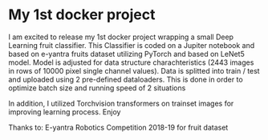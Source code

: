 # My 1st docker project
I am excited to release my 1st docker project wrapping a small Deep Learning fruit classifier.
This Classifier is coded on a Jupiter notebook and based on e-yantra fruits dataset utilizing PyTorch and based on LeNet5 model.
Model is adjusted for data structure charachteristics (2443 images in rows of 10000 pixel single channel values). 
Data is splitted into train / test and uploaded using 2 pre-defined dataloaders. 
This is done in order to optimize batch size and running speed of 2 situations

In addition, I utilized Torchvision transformers on trainset images for improving learning process. 
Enjoy

Thanks to: E-yantra Robotics Competition 2018-19 for fruit dataset

